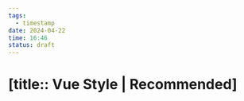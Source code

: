 ```yaml
---
tags:
  - timestamp
date: 2024-04-22
time: 16:46
status: draft
---
```


# [title:: Vue Style | Recommended]
